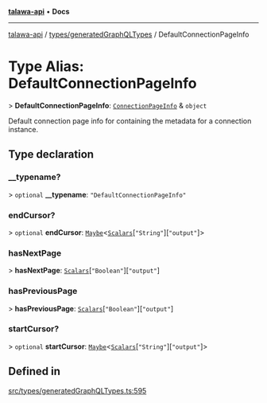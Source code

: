 [**talawa-api**](../../../README.md) • **Docs**

***

[talawa-api](../../../modules.md) / [types/generatedGraphQLTypes](../README.md) / DefaultConnectionPageInfo

# Type Alias: DefaultConnectionPageInfo

\> **DefaultConnectionPageInfo**: [`ConnectionPageInfo`](ConnectionPageInfo.md) & `object`

Default connection page info for containing the metadata for a connection
instance.

## Type declaration

### \_\_typename?

\> `optional` **\_\_typename**: `"DefaultConnectionPageInfo"`

### endCursor?

\> `optional` **endCursor**: [`Maybe`](Maybe.md)\<[`Scalars`](Scalars.md)\[`"String"`\]\[`"output"`\]\>

### hasNextPage

\> **hasNextPage**: [`Scalars`](Scalars.md)\[`"Boolean"`\]\[`"output"`\]

### hasPreviousPage

\> **hasPreviousPage**: [`Scalars`](Scalars.md)\[`"Boolean"`\]\[`"output"`\]

### startCursor?

\> `optional` **startCursor**: [`Maybe`](Maybe.md)\<[`Scalars`](Scalars.md)\[`"String"`\]\[`"output"`\]\>

## Defined in

[src/types/generatedGraphQLTypes.ts:595](https://github.com/PalisadoesFoundation/talawa-api/blob/1f38da5423898626c6ebfa24896a9c3d008195c6/src/types/generatedGraphQLTypes.ts#L595)
